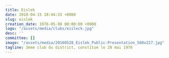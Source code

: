 ```yaml
---
title: Eislek
date: 2018-04-15 18:44:33 +0000
slug: eislek
creation_date: 1976-05-08 00:00:00 +0000
logo: "/assets/media/clubs/eisleck.jpg"
desc: ''
committee: []
image: "/assets/media/20160528_Eislek_Public-Presentation_560x227.jpg"
tagline: 3ème club du district, constitué le 28 mai 1976
---
```

